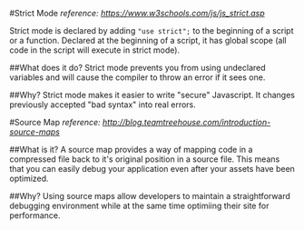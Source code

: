 #Strict Mode
_reference: <https://www.w3schools.com/js/js_strict.asp>_

Strict mode is declared by adding `"use strict";` to the beginning of a script or a function.
Declared at the beginning of a script, it has global scope (all code in the script will execute in strict mode).

##What does it do?
Strict mode prevents you from using undeclared variables and will cause the compiler to throw an error if it sees one.

##Why?
Strict mode makes it easier to write "secure" Javascript.
It changes previously accepted "bad syntax" into real errors.

#Source Map
_reference: <http://blog.teamtreehouse.com/introduction-source-maps>_

##What is it?
A source map provides a way of mapping code in a compressed file back to it's original position in a source file. 
This means that you can easily debug your application even after your assets have been optimized.

##Why?
Using source maps allow developers to maintain a straightforward debugging environment while at the same time optimiing their site for performance. 